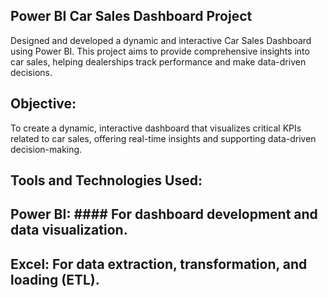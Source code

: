 ## Power BI Car Sales Dashboard Project

Designed and developed a dynamic and interactive Car Sales Dashboard using Power BI. This project aims to provide comprehensive insights into car sales, helping dealerships track performance and make data-driven decisions.

## Objective:
To create a dynamic, interactive dashboard that visualizes critical KPIs related to car sales, offering real-time insights and supporting data-driven decision-making.

## Tools and Technologies Used:
## Power BI: #### For dashboard development and data visualization.
## Excel: For data extraction, transformation, and loading (ETL).
